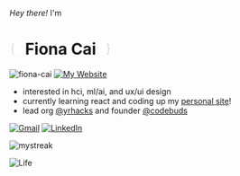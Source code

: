 

<p><em>Hey there!</em> I'm</p>
<h1>
  <img src="IMG_8044-removebg-preview.png" width="21"/>
  Fiona Cai
  <img src="IMG_8045-removebg-preview.png" width="21"/>
</h1>

<img src="https://komarev.com/ghpvc/?username=fiona-cai&label=Profile%20views&color=56744E&style=flat" alt="fiona-cai" /> [![My Website](https://img.shields.io/website-up-down-green-red/http/shields.io)](https://fiona-cai.vercel.app/)

- interested in hci, ml/ai, and ux/ui design
- currently learning react and coding up my [personal site](https://fiona-cai.vercel.app/)!
- lead org [@yrhacks](https://github.com/yrhacks) and founder [@codebuds](https://github.com/codebuds)

[![Gmail](https://img.shields.io/badge/-D14836?style=flat-square&logo=gmail&logoColor=white)](mailto:fiona.cai899@gmail.com)
[![LinkedIn](https://img.shields.io/badge/linkedin-%230077B5.svg?style=flat-square&logo=linkedin&logoColor=white)
](https://www.linkedin.com/in/fiona--cai/)

<p align="">
<img src="https://nirzak-streak-stats.vercel.app/?user=fiona-cai&theme=ocean-gradient&hide_border=true&background=45%2C56744E%2C222D1F" alt="mystreak"/>
</p>

![Life](https://img.shields.io/badge/current_life_status-IB%20diploma%20%26%20uni%20decisions-56744E)
